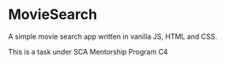 # MovieSearch
A simple movie search app written in vanilla JS, HTML and CSS. 

This is a task under SCA Mentorship Program C4
